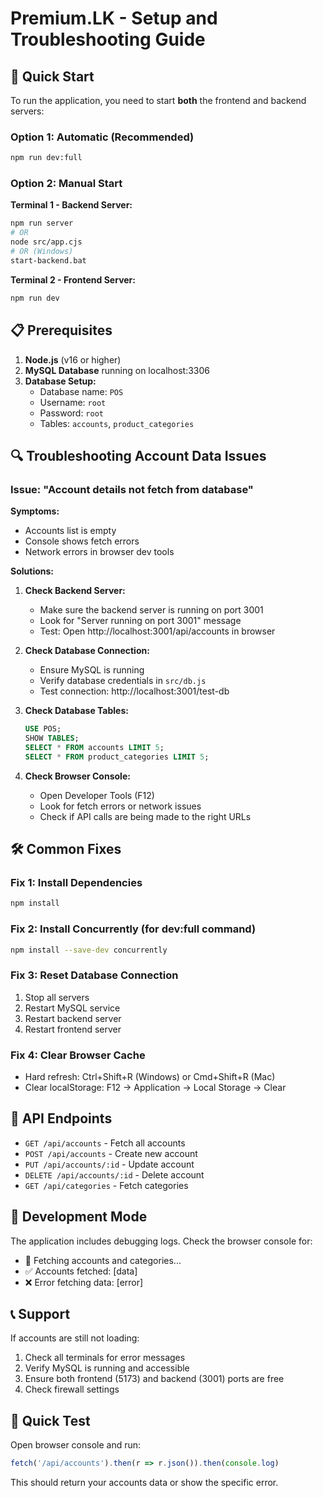 # Premium.LK - Setup and Troubleshooting Guide

## 🚀 Quick Start

To run the application, you need to start **both** the frontend and backend servers:

### Option 1: Automatic (Recommended)
```bash
npm run dev:full
```

### Option 2: Manual Start

**Terminal 1 - Backend Server:**
```bash
npm run server
# OR
node src/app.cjs
# OR (Windows)
start-backend.bat
```

**Terminal 2 - Frontend Server:**
```bash
npm run dev
```

## 📋 Prerequisites

1. **Node.js** (v16 or higher)
2. **MySQL Database** running on localhost:3306
3. **Database Setup:**
   - Database name: `POS`
   - Username: `root`
   - Password: `root`
   - Tables: `accounts`, `product_categories`

## 🔍 Troubleshooting Account Data Issues

### Issue: "Account details not fetch from database"

**Symptoms:**
- Accounts list is empty
- Console shows fetch errors
- Network errors in browser dev tools

**Solutions:**

1. **Check Backend Server:**
   - Make sure the backend server is running on port 3001
   - Look for "Server running on port 3001" message
   - Test: Open http://localhost:3001/api/accounts in browser

2. **Check Database Connection:**
   - Ensure MySQL is running
   - Verify database credentials in `src/db.js`
   - Test connection: http://localhost:3001/test-db

3. **Check Database Tables:**
   ```sql
   USE POS;
   SHOW TABLES;
   SELECT * FROM accounts LIMIT 5;
   SELECT * FROM product_categories LIMIT 5;
   ```

4. **Check Browser Console:**
   - Open Developer Tools (F12)
   - Look for fetch errors or network issues
   - Check if API calls are being made to the right URLs

## 🛠️ Common Fixes

### Fix 1: Install Dependencies
```bash
npm install
```

### Fix 2: Install Concurrently (for dev:full command)
```bash
npm install --save-dev concurrently
```

### Fix 3: Reset Database Connection
1. Stop all servers
2. Restart MySQL service
3. Restart backend server
4. Restart frontend server

### Fix 4: Clear Browser Cache
- Hard refresh: Ctrl+Shift+R (Windows) or Cmd+Shift+R (Mac)
- Clear localStorage: F12 → Application → Local Storage → Clear

## 📱 API Endpoints

- `GET /api/accounts` - Fetch all accounts
- `POST /api/accounts` - Create new account
- `PUT /api/accounts/:id` - Update account
- `DELETE /api/accounts/:id` - Delete account
- `GET /api/categories` - Fetch categories

## 🔧 Development Mode

The application includes debugging logs. Check the browser console for:
- 🔄 Fetching accounts and categories...
- ✅ Accounts fetched: [data]
- ❌ Error fetching data: [error]

## 📞 Support

If accounts are still not loading:
1. Check all terminals for error messages
2. Verify MySQL is running and accessible
3. Ensure both frontend (5173) and backend (3001) ports are free
4. Check firewall settings

## 🎯 Quick Test

Open browser console and run:
```javascript
fetch('/api/accounts').then(r => r.json()).then(console.log)
```

This should return your accounts data or show the specific error.
